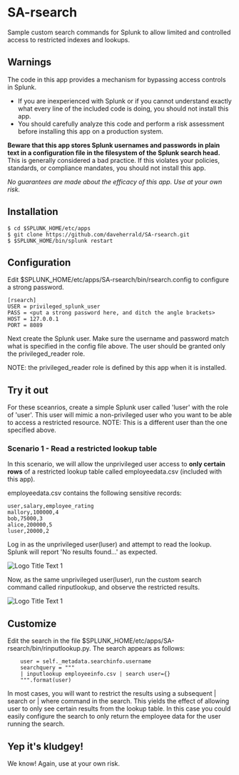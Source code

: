 # SA-rsearch
Sample custom search commands for Splunk to allow limited and controlled access to restricted indexes and lookups.

## Warnings
The code in this app provides a mechanism for bypassing access controls in Splunk. 

* If you are inexperienced with Splunk or if you cannot understand exactly what every line of the included code is doing, you should not install this app. 
* You should carefully analyze this code and perform a risk assessment before installing this app on a production system. 

**Beware that this app stores Splunk usernames and passwords in plain text in a configuration file in the filesystem of the Splunk search head.** This is generally considered a bad practice. If this violates your policies, standards, or compliance mandates, you should not install this app.


*No guarantees are made about the efficacy of this app. Use at your own risk.*


## Installation
```
$ cd $SPLUNK_HOME/etc/apps
$ git clone https://github.com/daveherrald/SA-rsearch.git
$ $SPLUNK_HOME/bin/splunk restart
```

## Configuration
Edit $SPLUNK_HOME/etc/apps/SA-rsearch/bin/rsearch.config to configure a strong password.
```
[rsearch]
USER = privileged_splunk_user
PASS = <put a strong password here, and ditch the angle brackets>
HOST = 127.0.0.1
PORT = 8089
```

Next create the Splunk user. Make sure the username and password match what is specified in the config file above. The user should be granted only the privileged_reader role. 

NOTE: the privileged_reader role is defined by this app when it is installed.

## Try it out
For these sceanrios, create a simple Splunk user called 'luser' with the role of 'user'. This user will mimic a non-privileged user who you want to be able to access a restricted resource. NOTE: This is a different user than the one specified above.

### Scenario 1 - Read a restricted lookup table
In this scenario, we will allow the unprivileged user access to **only certain rows** of a restricted lookup table called employeedata.csv (included with this app). 

employeedata.csv contains the following sensitive records:

```
user,salary,employee_rating
mallory,100000,4
bob,75000,3
alice,200000,5
luser,20000,2
```

Log in as the unprivileged user(luser) and attempt to read the lookup. Splunk will report 'No results found...' as expected.

![](https://github.com/daveherrald/SA-rsearch/raw/master/images/failed-inputlookup.png "Logo Title Text 1")

Now, as the same unprivileged user(luser), run the custom search command called rinputlookup, and observe the restricted results.

![](https://github.com/daveherrald/SA-rsearch/raw/master/images/rinputlookup.png "Logo Title Text 1")

## Customize

Edit the search in the file $SPLUNK_HOME/etc/apps/SA-rsearch/bin/rinputlookup.py. The search appears as follows:

```
    user = self._metadata.searchinfo.username
    searchquery = """
    | inputlookup employeeinfo.csv | search user={}
    """.format(user)
```

In most cases, you will want to restrict the results using a subsequent | search or | where command in the search. This yields the effect of allowing user to only see certain results from the lookup table. In this case you could easily configure the search to only return the employee data for the user running the search.

## Yep it's kludgey!
We know! Again, use at your own risk.



